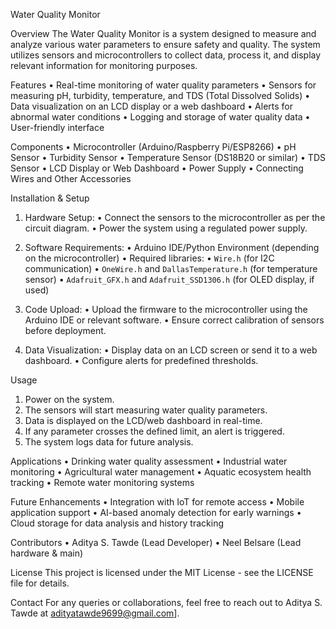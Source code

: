 Water Quality Monitor

Overview
The Water Quality Monitor is a system designed to measure and analyze various water parameters to ensure safety and quality. The system utilizes sensors and microcontrollers to collect data, process it, and display relevant information for monitoring purposes.

Features
• Real-time monitoring of water quality parameters
• Sensors for measuring pH, turbidity, temperature, and TDS (Total Dissolved Solids)
• Data visualization on an LCD display or a web dashboard
• Alerts for abnormal water conditions
• Logging and storage of water quality data
• User-friendly interface

Components
• Microcontroller (Arduino/Raspberry Pi/ESP8266)
• pH Sensor
• Turbidity Sensor
• Temperature Sensor (DS18B20 or similar)
• TDS Sensor
• LCD Display or Web Dashboard
• Power Supply
• Connecting Wires and Other Accessories

Installation & Setup
1. Hardware Setup:
    • Connect the sensors to the microcontroller as per the circuit diagram.
    •  Power the system using a regulated power supply.
   
2. Software Requirements:
   • Arduino IDE/Python Environment (depending on the microcontroller)
   • Required libraries:
     • `Wire.h` (for I2C communication)
     • `OneWire.h` and `DallasTemperature.h` (for temperature sensor)
     • `Adafruit_GFX.h` and `Adafruit_SSD1306.h` (for OLED display, if used)
   
3. Code Upload:
   • Upload the firmware to the microcontroller using the Arduino IDE or relevant software.
   • Ensure correct calibration of sensors before deployment.
   
4. Data Visualization:
   • Display data on an LCD screen or send it to a web dashboard.
   • Configure alerts for predefined thresholds.

 Usage
1. Power on the system.
2. The sensors will start measuring water quality parameters.
3. Data is displayed on the LCD/web dashboard in real-time.
4. If any parameter crosses the defined limit, an alert is triggered.
5. The system logs data for future analysis.

Applications
• Drinking water quality assessment
• Industrial water monitoring
• Agricultural water management
• Aquatic ecosystem health tracking
• Remote water monitoring systems

Future Enhancements
• Integration with IoT for remote access
• Mobile application support
• AI-based anomaly detection for early warnings
• Cloud storage for data analysis and history tracking

Contributors
• Aditya S. Tawde (Lead Developer)
• Neel Belsare (Lead hardware & main)


License
This project is licensed under the MIT License - see the LICENSE file for details.

Contact
For any queries or collaborations, feel free to reach out to Aditya S. Tawde at adityatawde9699@gmail.com].

